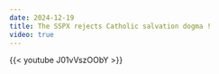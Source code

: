 ```yaml
---
date: 2024-12-19
title: The SSPX rejects Catholic salvation dogma !
video: true
---
```



{{< youtube J01vVszOObY >}}
